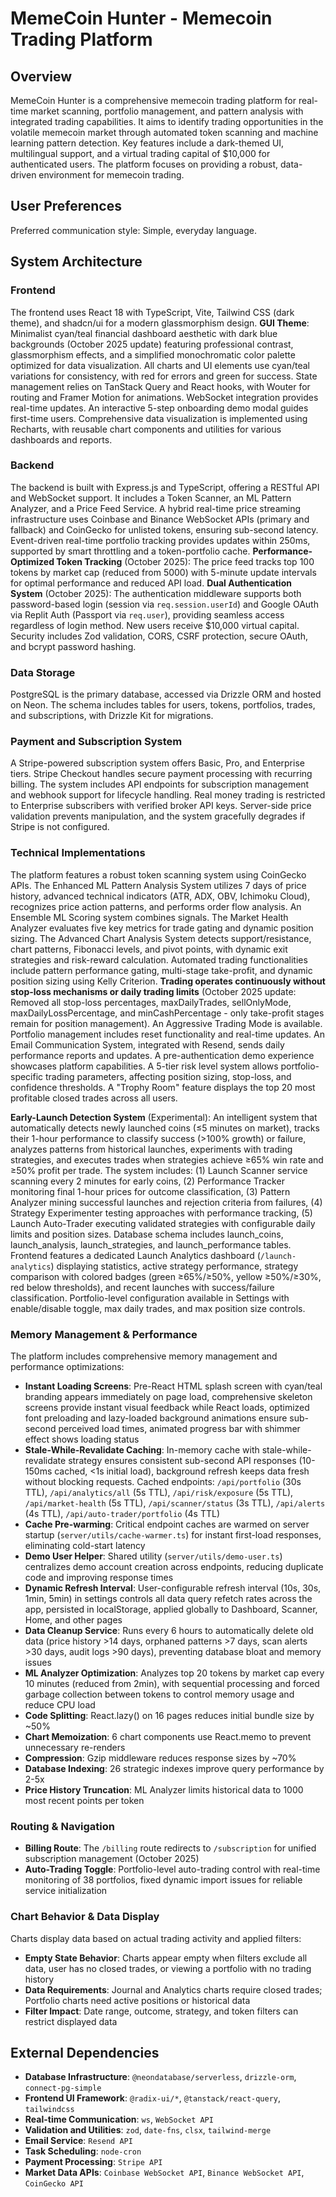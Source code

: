 # MemeCoin Hunter - Memecoin Trading Platform

## Overview
MemeCoin Hunter is a comprehensive memecoin trading platform for real-time market scanning, portfolio management, and pattern analysis with integrated trading capabilities. It aims to identify trading opportunities in the volatile memecoin market through automated token scanning and machine learning pattern detection. Key features include a dark-themed UI, multilingual support, and a virtual trading capital of $10,000 for authenticated users. The platform focuses on providing a robust, data-driven environment for memecoin trading.

## User Preferences
Preferred communication style: Simple, everyday language.

## System Architecture

### Frontend
The frontend uses React 18 with TypeScript, Vite, Tailwind CSS (dark theme), and shadcn/ui for a modern glassmorphism design. **GUI Theme**: Minimalist cyan/teal financial dashboard aesthetic with dark blue backgrounds (October 2025 update) featuring professional contrast, glassmorphism effects, and a simplified monochromatic color palette optimized for data visualization. All charts and UI elements use cyan/teal variations for consistency, with red for errors and green for success. State management relies on TanStack Query and React hooks, with Wouter for routing and Framer Motion for animations. WebSocket integration provides real-time updates. An interactive 5-step onboarding demo modal guides first-time users. Comprehensive data visualization is implemented using Recharts, with reusable chart components and utilities for various dashboards and reports.

### Backend
The backend is built with Express.js and TypeScript, offering a RESTful API and WebSocket support. It includes a Token Scanner, an ML Pattern Analyzer, and a Price Feed Service. A hybrid real-time price streaming infrastructure uses Coinbase and Binance WebSocket APIs (primary and fallback) and CoinGecko for unlisted tokens, ensuring sub-second latency. Event-driven real-time portfolio tracking provides updates within 250ms, supported by smart throttling and a token-portfolio cache. **Performance-Optimized Token Tracking** (October 2025): The price feed tracks top 100 tokens by market cap (reduced from 5000) with 5-minute update intervals for optimal performance and reduced API load. **Dual Authentication System** (October 2025): The authentication middleware supports both password-based login (session via `req.session.userId`) and Google OAuth via Replit Auth (Passport via `req.user`), providing seamless access regardless of login method. New users receive $10,000 virtual capital. Security includes Zod validation, CORS, CSRF protection, secure OAuth, and bcrypt password hashing.

### Data Storage
PostgreSQL is the primary database, accessed via Drizzle ORM and hosted on Neon. The schema includes tables for users, tokens, portfolios, trades, and subscriptions, with Drizzle Kit for migrations.

### Payment and Subscription System
A Stripe-powered subscription system offers Basic, Pro, and Enterprise tiers. Stripe Checkout handles secure payment processing with recurring billing. The system includes API endpoints for subscription management and webhook support for lifecycle handling. Real money trading is restricted to Enterprise subscribers with verified broker API keys. Server-side price validation prevents manipulation, and the system gracefully degrades if Stripe is not configured.

### Technical Implementations
The platform features a robust token scanning system using CoinGecko APIs. The Enhanced ML Pattern Analysis System utilizes 7 days of price history, advanced technical indicators (ATR, ADX, OBV, Ichimoku Cloud), recognizes price action patterns, and performs order flow analysis. An Ensemble ML Scoring system combines signals. The Market Health Analyzer evaluates five key metrics for trade gating and dynamic position sizing. The Advanced Chart Analysis System detects support/resistance, chart patterns, Fibonacci levels, and pivot points, with dynamic exit strategies and risk-reward calculation. Automated trading functionalities include pattern performance gating, multi-stage take-profit, and dynamic position sizing using Kelly Criterion. **Trading operates continuously without stop-loss mechanisms or daily trading limits** (October 2025 update: Removed all stop-loss percentages, maxDailyTrades, sellOnlyMode, maxDailyLossPercentage, and minCashPercentage - only take-profit stages remain for position management). An Aggressive Trading Mode is available. Portfolio management includes reset functionality and real-time updates. An Email Communication System, integrated with Resend, sends daily performance reports and updates. A pre-authentication demo experience showcases platform capabilities. A 5-tier risk level system allows portfolio-specific trading parameters, affecting position sizing, stop-loss, and confidence thresholds. A "Trophy Room" feature displays the top 20 most profitable closed trades across all users.

**Early-Launch Detection System** (Experimental): An intelligent system that automatically detects newly launched coins (≤5 minutes on market), tracks their 1-hour performance to classify success (>100% growth) or failure, analyzes patterns from historical launches, experiments with trading strategies, and executes trades when strategies achieve ≥65% win rate and ≥50% profit per trade. The system includes: (1) Launch Scanner service scanning every 2 minutes for early coins, (2) Performance Tracker monitoring final 1-hour prices for outcome classification, (3) Pattern Analyzer mining successful launches and rejection criteria from failures, (4) Strategy Experimenter testing approaches with performance tracking, (5) Launch Auto-Trader executing validated strategies with configurable daily limits and position sizes. Database schema includes launch_coins, launch_analysis, launch_strategies, and launch_performance tables. Frontend features a dedicated Launch Analytics dashboard (`/launch-analytics`) displaying statistics, active strategy performance, strategy comparison with colored badges (green ≥65%/≥50%, yellow ≥50%/≥30%, red below thresholds), and recent launches with success/failure classification. Portfolio-level configuration available in Settings with enable/disable toggle, max daily trades, and max position size controls.

### Memory Management & Performance
The platform includes comprehensive memory management and performance optimizations:
- **Instant Loading Screens**: Pre-React HTML splash screen with cyan/teal branding appears immediately on page load, comprehensive skeleton screens provide instant visual feedback while React loads, optimized font preloading and lazy-loaded background animations ensure sub-second perceived load times, animated progress bar with shimmer effect shows loading status
- **Stale-While-Revalidate Caching**: In-memory cache with stale-while-revalidate strategy ensures consistent sub-second API responses (10-150ms cached, <1s initial load), background refresh keeps data fresh without blocking requests. Cached endpoints: `/api/portfolio` (30s TTL), `/api/analytics/all` (5s TTL), `/api/risk/exposure` (5s TTL), `/api/market-health` (5s TTL), `/api/scanner/status` (3s TTL), `/api/alerts` (4s TTL), `/api/auto-trader/portfolio` (4s TTL)
- **Cache Pre-warming**: Critical endpoint caches are warmed on server startup (`server/utils/cache-warmer.ts`) for instant first-load responses, eliminating cold-start latency
- **Demo User Helper**: Shared utility (`server/utils/demo-user.ts`) centralizes demo account creation across endpoints, reducing duplicate code and improving response times
- **Dynamic Refresh Interval**: User-configurable refresh interval (10s, 30s, 1min, 5min) in settings controls all data query refetch rates across the app, persisted in localStorage, applied globally to Dashboard, Scanner, Home, and other pages
- **Data Cleanup Service**: Runs every 6 hours to automatically delete old data (price history >14 days, orphaned patterns >7 days, scan alerts >30 days, audit logs >90 days), preventing database bloat and memory issues
- **ML Analyzer Optimization**: Analyzes top 20 tokens by market cap every 10 minutes (reduced from 2min), with sequential processing and forced garbage collection between tokens to control memory usage and reduce CPU load
- **Code Splitting**: React.lazy() on 16 pages reduces initial bundle size by ~50%
- **Chart Memoization**: 6 chart components use React.memo to prevent unnecessary re-renders
- **Compression**: Gzip middleware reduces response sizes by ~70%
- **Database Indexing**: 26 strategic indexes improve query performance by 2-5x
- **Price History Truncation**: ML Analyzer limits historical data to 1000 most recent points per token

### Routing & Navigation
- **Billing Route**: The `/billing` route redirects to `/subscription` for unified subscription management (October 2025)
- **Auto-Trading Toggle**: Portfolio-level auto-trading control with real-time monitoring of 38 portfolios, fixed dynamic import issues for reliable service initialization

### Chart Behavior & Data Display
Charts display data based on actual trading activity and applied filters:
- **Empty State Behavior**: Charts appear empty when filters exclude all data, user has no closed trades, or viewing a portfolio with no trading history
- **Data Requirements**: Journal and Analytics charts require closed trades; Portfolio charts need active positions or historical data
- **Filter Impact**: Date range, outcome, strategy, and token filters can restrict displayed data

## External Dependencies

-   **Database Infrastructure**: `@neondatabase/serverless`, `drizzle-orm`, `connect-pg-simple`
-   **Frontend UI Framework**: `@radix-ui/*`, `@tanstack/react-query`, `tailwindcss`
-   **Real-time Communication**: `ws`, `WebSocket API`
-   **Validation and Utilities**: `zod`, `date-fns`, `clsx`, `tailwind-merge`
-   **Email Service**: `Resend API`
-   **Task Scheduling**: `node-cron`
-   **Payment Processing**: `Stripe API`
-   **Market Data APIs**: `Coinbase WebSocket API`, `Binance WebSocket API`, `CoinGecko API`